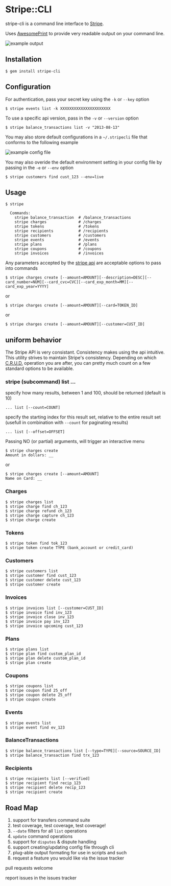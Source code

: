 # Stripe::CLI

stripe-cli is a command line interface to [Stripe](https://stripe.com).

Uses [AwesomePrint](https://github.com/michaeldv/awesome_print) to provide very readable output on your command line.

![example output](./output.png)

## Installation

    $ gem install stripe-cli

## Configuration

For authentication, pass your secret key using the `-k` or `--key` option

    $ stripe events list -k XXXXXXXXXXXXXXXXXXXXXX

To use a specific api version, pass in the `-v` or `--version` option

    $ stripe balance_transactions list -v "2013-08-13"

You may also store default configurations in a `~/.stripecli` file that conforms to the following example

![example config file](./example.png)

You may also overide the default environment setting in your config file by passing in the `-e` or `--env` option

    $ stripe customers find cust_123 --env=live

## Usage

    $ stripe

      Commands:
        stripe balance_transaction  # /balance_transactions
        stripe charges              # /charges
        stripe tokens               # /tokens
        stripe recipients           # /recipients
        stripe customers            # /customers
        stripe events               # /events
        stripe plans                # /plans
        stripe coupons              # /coupons
        stripe invoices             # /invoices

Any parameters accepted by the [stripe api](https://stripe.com/docs/api) are acceptable options to pass into commands

    $ stripe charges create [--amount=AMOUNT][--description=DESC][--card_number=NUM][--card_cvc=CVC][--card_exp_month=MM][--card_exp_year=YYYY]

or

    $ stripe charges create [--amount=AMOUNT][--card=TOKEN_ID]

or

    $ stripe charges create [--amount=AMOUNT][--customer=CUST_ID]

## uniform behavior

The Stripe API is very consistant. Consistency makes using the api intuitive. This utility strives to maintain Stripe's consistency. Depending on which [C.R.U.D.](http://wikipedia.org/wiki/Create,_read,_update_and_delete) operation you are after, you can pretty much count on a few standard options to be available.

### stripe (subcommand) list ...

specify how many results, between 1 and 100, should be returned (default is 10)

    ... list [--count=COUNT]

specify the starting index for this result set, relative to the entire result set (usefull in combination with `--count` for paginating results)

    ... list [--offset=OFFSET]

Passing NO (or partial) arguments, will trigger an interactive menu

    $ stripe charges create
    Amount in dollars: __

or

    $ stripe charges create [--amount=AMOUNT]
    Name on Card: __

### Charges

    $ stripe charges list
    $ stripe charge find ch_123
    $ stripe charge refund ch_123
    $ stripe charge capture ch_123
    $ stripe charge create

### Tokens

    $ stripe token find tok_123
    $ stripe token create TYPE (bank_account or credit_card)

### Customers

    $ stripe customers list
    $ stripe customer find cust_123
    $ stripe customer delete cust_123
    $ stripe customer create

### Invoices

    $ stripe invoices list [--customer=CUST_ID]
    $ stripe invoice find inv_123
    $ stripe invoice close inv_123
    $ stripe invoice pay inv_123
    $ stripe invoice upcoming cust_123

### Plans

    $ stripe plans list
    $ stripe plan find custom_plan_id
    $ stripe plan delete custom_plan_id
    $ stripe plan create

### Coupons

    $ stripe coupons list
    $ stripe coupon find 25_off
    $ stripe coupon delete 25_off
    $ stripe coupon create

### Events

    $ stripe events list
    $ stripe event find ev_123

### BalanceTransactions

    $ stripe balance_transactions list [--type=TYPE][--source=SOURCE_ID]
    $ stripe balance_transaction find trx_123

### Recipients

    $ stripe recipients list [--verified]
    $ stripe recipient find recip_123
    $ stripe recipient delete recip_123
    $ stripe recipient create


## Road Map

1. support for transfers command suite
1. test coverage, test coverage, test coverage!
1. `--date` filters for all `list` operations
1. `update` command operations
1. support for `disputes` & dispute handling
1. support creating/updating config file through cli
1. plug-able output formating for use in scripts and such
1. request a feature you would like via the issue tracker


pull requests welcome

report issues in the issues tracker